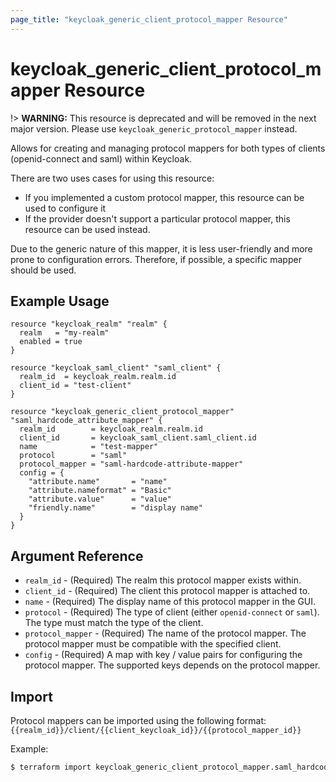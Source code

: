 ```yaml
---
page_title: "keycloak_generic_client_protocol_mapper Resource"
---
```


# keycloak\_generic\_client\_protocol\_mapper Resource

!> **WARNING:** This resource is deprecated and will be removed in the next major version. Please use `keycloak_generic_protocol_mapper` instead.

Allows for creating and managing protocol mappers for both types of clients (openid-connect and saml) within Keycloak.

There are two uses cases for using this resource:
* If you implemented a custom protocol mapper, this resource can be used to configure it
* If the provider doesn't support a particular protocol mapper, this resource can be used instead.

Due to the generic nature of this mapper, it is less user-friendly and more prone to configuration errors.
Therefore, if possible, a specific mapper should be used.

## Example Usage

```hcl
resource "keycloak_realm" "realm" {
  realm   = "my-realm"
  enabled = true
}

resource "keycloak_saml_client" "saml_client" {
  realm_id  = keycloak_realm.realm.id
  client_id = "test-client"
}

resource "keycloak_generic_client_protocol_mapper" "saml_hardcode_attribute_mapper" {
  realm_id        = keycloak_realm.realm.id
  client_id       = keycloak_saml_client.saml_client.id
  name            = "test-mapper"
  protocol        = "saml"
  protocol_mapper = "saml-hardcode-attribute-mapper"
  config = {
    "attribute.name"       = "name"
    "attribute.nameformat" = "Basic"
    "attribute.value"      = "value"
    "friendly.name"        = "display name"
  }
}
```

## Argument Reference

- `realm_id` - (Required) The realm this protocol mapper exists within.
- `client_id` - (Required) The client this protocol mapper is attached to.
- `name` - (Required) The display name of this protocol mapper in the GUI.
- `protocol` - (Required) The type of client (either `openid-connect` or `saml`). The type must match the type of the client.
- `protocol_mapper` - (Required) The name of the protocol mapper. The protocol mapper must be compatible with the specified client.
- `config` - (Required) A map with key / value pairs for configuring the protocol mapper. The supported keys depends on the protocol mapper.

## Import

Protocol mappers can be imported using the following format: `{{realm_id}}/client/{{client_keycloak_id}}/{{protocol_mapper_id}}`

Example:

```bash
$ terraform import keycloak_generic_client_protocol_mapper.saml_hardcode_attribute_mapper my-realm/client/a7202154-8793-4656-b655-1dd18c181e14/71602afa-f7d1-4788-8c49-ef8fd00af0f4
```
